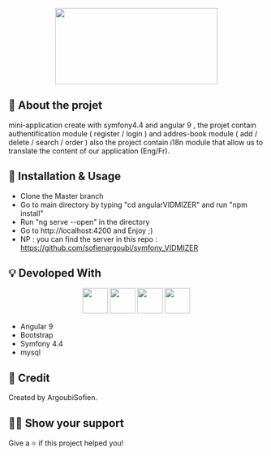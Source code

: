 <!-- Logo -->
<p align="center">
  <a>
    <img height="150" width="320" src="https://symfony.fi/files/2016-06/screen-shot-2016-06-05-at-11.47.08.png">
  </a>
</p>

<!-- Badges -->
<p align="center">
  
</p>


## :mega: About the projet

mini-application create with symfony4.4 and angular 9 , the projet contain authentification module ( register / login ) and addres-book module ( add / delete / search / order )  also the project contain i18n module that allow us to translate the content of our application (Eng/Fr).




## :wrench: Installation & Usage

- Clone the Master branch
- Go to main directory by typing "cd angularVIDMIZER" and run "npm install"
- Run "ng serve --open" in the directory
- Go to http://localhost:4200 and Enjoy ;)
- NP : you can find the server in this repo : https://github.com/sofienargoubi/symfony_VIDMIZER 

## :bulb: Devoloped With

<p align="center">
  <img height="50" src="https://upload.wikimedia.org/wikipedia/commons/thumb/c/cf/Angular_full_color_logo.svg/1200px-Angular_full_color_logo.svg.png" />
  <img height="50" src="https://download.logo.wine/logo/Bootstrap_(front-end_framework)/Bootstrap_(front-end_framework)-Logo.wine.png" />
  <img height="50" src="https://i0.wp.com/phpmagazine.net/wp-content/uploads/2015/02/symfony_black_01.png" />
  <img height="50" src="https://d1.awsstatic.com/asset-repository/products/amazon-rds/1024px-MySQL.ff87215b43fd7292af172e2a5d9b844217262571.png" />
</p>

- Angular 9 
- Bootstrap 
- Symfony 4.4
- mysql


## :pencil: Credit

Created by ArgoubiSofien.


## :man_astronaut: Show your support

Give a ⭐️ if this project helped you!



